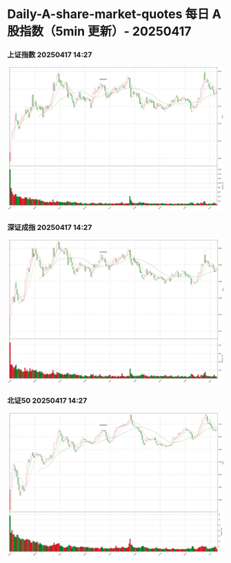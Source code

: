 
# Daily-A-share-market-quotes 每日 A 股指数（5min 更新）- 20250417

### 上证指数 20250417 14:27
![](./fig/2025/4/20250417-sh000001.png)

### 深证成指 20250417 14:27
![](./fig/2025/4/20250417-sz399001.png)

### 北证50 20250417 14:27
![](./fig/2025/4/20250417-bj899050.png)

